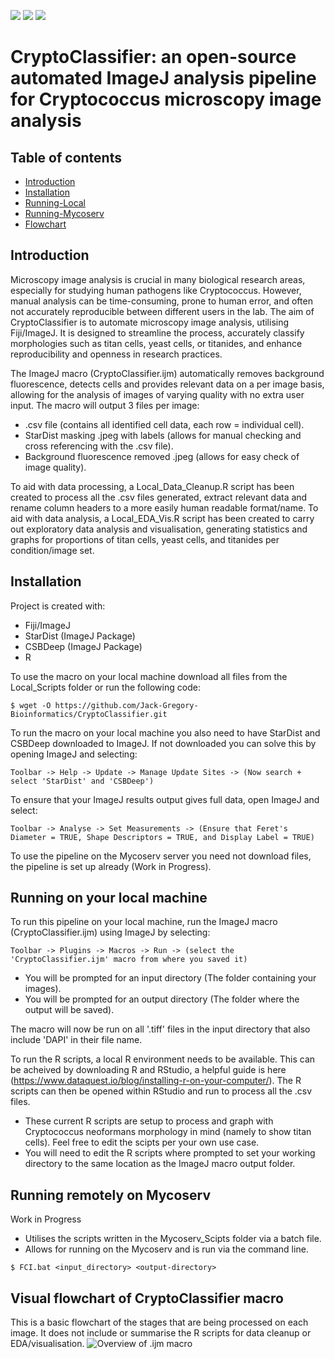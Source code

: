 ![](https://img.shields.io/badge/Automation-Fiji_ImageJ-blue) ![](https://img.shields.io/badge/Stable_Local_build-v1.3-green) ![](https://img.shields.io/badge/Stable_Mycoserv_build-WIP-orange)
# CryptoClassifier: an open-source automated ImageJ analysis pipeline for Cryptococcus microscopy image analysis
## Table of contents
* [Introduction](#Introduction)
* [Installation](#Installation)
* [Running-Local](#Running-on-your-local-machine)
* [Running-Mycoserv](#Running-remotely-on-Mycoserv)
* [Flowchart](#Visual-flowchart-of-CryptoClassifier-macro)

## Introduction
Microscopy image analysis is crucial in many biological research areas, especially for studying human pathogens like Cryptococcus. However, manual analysis can be time-consuming, prone to human error, and often not accurately reproducible between different users in the lab. The aim of CryptoClassifier is to automate microscopy image analysis, utilising Fiji/ImageJ. It is designed to streamline the process, accurately classify morphologies such as titan cells, yeast cells, or titanides, and enhance reproducibility and openness in research practices.

The ImageJ macro (CryptoClassifier.ijm) automatically removes background fluorescence, detects cells and provides relevant data on a per image basis, allowing for the analysis of images of varying quality with no extra user input. The macro will output 3 files per image:
* .csv file (contains all identified cell data, each row = individual cell).
* StarDist masking .jpeg with labels (allows for manual checking and cross referencing with the .csv file).
* Background fluorescence removed .jpeg (allows for easy check of image quality).

To aid with data processing, a Local_Data_Cleanup.R script has been created to process all the .csv files generated, extract relevant data and rename column headers to a more easily human readable format/name. To aid with data analysis, a Local_EDA_Vis.R script has been created to carry out exploratory data analysis and visualisation, generating statistics and graphs for proportions of titan cells, yeast cells, and titanides per condition/image set.

## Installation
Project is created with:
* Fiji/ImageJ
* StarDist (ImageJ Package)
* CSBDeep (ImageJ Package)
* R

To use the macro on your local machine download all files from the Local_Scripts folder or run the following code:
```
$ wget -O https://github.com/Jack-Gregory-Bioinformatics/CryptoClassifier.git
```
To run the macro on your local machine you also need to have StarDist and CSBDeep downloaded to ImageJ. If not downloaded you can solve this by opening ImageJ and selecting:
```
Toolbar -> Help -> Update -> Manage Update Sites -> (Now search + select 'StarDist' and 'CSBDeep')
```
To ensure that your ImageJ results output gives full data, open ImageJ and select:
```
Toolbar -> Analyse -> Set Measurements -> (Ensure that Feret's Diameter = TRUE, Shape Descriptors = TRUE, and Display Label = TRUE)
```
To use the pipeline on the Mycoserv server you need not download files, the pipeline is set up already (Work in Progress).

## Running on your local machine
To run this pipeline on your local machine, run the ImageJ macro (CryptoClassifier.ijm) using ImageJ by selecting:
```
Toolbar -> Plugins -> Macros -> Run -> (select the 'CryptoClassifier.ijm' macro from where you saved it)
```
* You will be prompted for an input directory (The folder containing your images).
* You will be prompted for an output directory (The folder where the output will be saved).

The macro will now be run on all '.tiff' files in the input directory that also include 'DAPI' in their file name.

To run the R scripts, a local R environment needs to be available. This can be acheived by downloading R and RStudio, a helpful guide is here (https://www.dataquest.io/blog/installing-r-on-your-computer/). The R scripts can then be opened within RStudio and run to process all the .csv files.
* These current R scripts are setup to process and graph with Cryptococcus neoformans morphology in mind (namely to show titan cells). Feel free to edit the scipts per your own use case.
* You will need to edit the R scripts where prompted to set your working directory to the same location as the ImageJ macro output folder.

## Running remotely on Mycoserv
Work in Progress

* Utilises the scripts written in the Mycoserv_Scipts folder via a batch file.
* Allows for running on the Mycoserv and is run via the command line.

```
$ FCI.bat <input_directory> <output-directory>

```

## Visual flowchart of CryptoClassifier macro


This is a basic flowchart of the stages that are being processed on each image. It does not include or summarise the R scripts for data cleanup or EDA/visualisation.
![Overview of .ijm macro](https://github.com/JackUoE/ImageJ-Microscopy-Automation/blob/main/image.jpg?raw=true)
